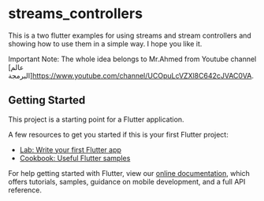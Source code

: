 # streams_controllers

This is a two flutter examples for using streams and stream controllers and showing how to use them in a simple way. I hope you like it.

Important Note: The whole idea belongs to Mr.Ahmed from Youtube channel [عالم البرمجة]https://www.youtube.com/channel/UCOpuLcVZXl8C642cJVAC0VA.

## Getting Started

This project is a starting point for a Flutter application.

A few resources to get you started if this is your first Flutter project:

- [Lab: Write your first Flutter app](https://flutter.dev/docs/get-started/codelab)
- [Cookbook: Useful Flutter samples](https://flutter.dev/docs/cookbook)

For help getting started with Flutter, view our
[online documentation](https://flutter.dev/docs), which offers tutorials,
samples, guidance on mobile development, and a full API reference.
